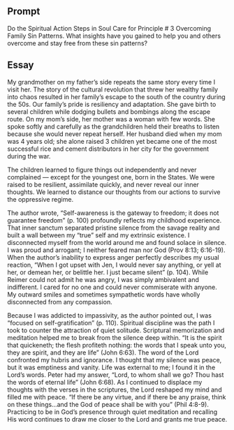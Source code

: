 ---
---

## Prompt

Do the Spiritual Action Steps in Soul Care for Principle # 3 Overcoming Family Sin Patterns. What insights have you gained to help you and others overcome and stay free from these sin patterns?

## Essay

My grandmother on my father’s side repeats the same story every time I visit her. The story of the cultural revolution that threw her wealthy family into chaos resulted in her family’s escape to the south of the country during the 50s. Our family’s pride is resiliency and adaptation. She gave birth to several children while dodging bullets and bombings along the escape route. On my mom’s side, her mother was a woman with few words. She spoke softly and carefully as the grandchildren held their breaths to listen because she would never repeat herself. Her husband died when my mom was 4 years old; she alone raised 3 children yet became one of the most successful rice and cement distributors in her city for the government during the war.

The children learned to figure things out independently and never complained — except for the youngest one, born in the States. We were raised to be resilient, assimilate quickly, and never reveal our inner thoughts. We learned to distance our thoughts from our actions to survive the oppressive regime.

The author wrote, “Self-awareness is the gateway to freedom; it does not guarantee freedom” (p. 100) profoundly reflects my childhood experience. That inner sanctum separated pristine silence from the savage reality and built a wall between my “true” self and my extrinsic existence. I disconnected myself from the world around me and found solace in silence. I was proud and arrogant; I neither feared man nor God (Prov 8:13; 6:16-19). When the author’s inability to express anger perfectly describes my usual reaction, “When I got upset with Jen, I would never say anything, or yell at her, or demean her, or belittle her. I just became silent” (p. 104). While Reimer could not admit he was angry, I was simply ambivalent and indifferent. I cared for no one and could never commiserate with anyone. My outward smiles and sometimes sympathetic words have wholly disconnected from any compassion.

Because I was addicted to impassivity, as the author pointed out, I was “focused on self-gratification” (p. 110). Spiritual discipline was the path I took to counter the attraction of quiet solitude. Scriptural memorization and meditation helped me to break from the silence deep within. “It is the spirit that quickeneth; the flesh profiteth nothing: the words that I speak unto you, they are spirit, and they are life” (John 6:63). The word of the Lord confronted my hubris and ignorance. I thought that my silence was peace, but it was emptiness and vanity. Life was external to me; I found it in the Lord’s words. Peter had my answer, “Lord, to whom shall we go? Thou hast the words of eternal life” (John 6:68). As I continued to displace my thoughts with the verses in the scriptures, the Lord reshaped my mind and filled me with peace. “If there be any virtue, and if there be any praise, think on these things…and the God of peace shall be with you” (Phil 4:8-9). Practicing to be in God’s presence through quiet meditation and recalling His word continues to draw me closer to the Lord and grants me true peace.
